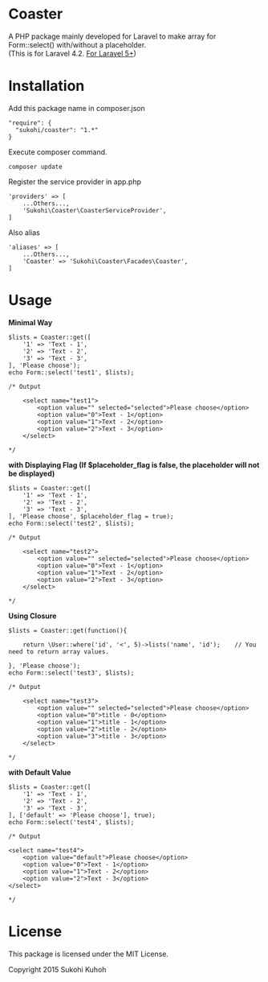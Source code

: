 # Coaster
A PHP package mainly developed for Laravel to make array for Form::select() with/without a placeholder.  
(This is for Laravel 4.2. [For Laravel 5+](https://github.com/SUKOHI/Coaster))

Installation
====

Add this package name in composer.json

    "require": {
      "sukohi/coaster": "1.*"
    }

Execute composer command.

    composer update

Register the service provider in app.php

    'providers' => [
        ...Others...,  
        'Sukohi\Coaster\CoasterServiceProvider',
    ]

Also alias

    'aliases' => [
        ...Others...,  
        'Coaster' => 'Sukohi\Coaster\Facades\Coaster',
    ]
    
Usage
====

**Minimal Way**

    $lists = Coaster::get([
        '1' => 'Text - 1',
        '2' => 'Text - 2',
        '3' => 'Text - 3',
    ], 'Please choose');
    echo Form::select('test1', $lists);

    /* Output

        <select name="test1">
            <option value="" selected="selected">Please choose</option>
            <option value="0">Text - 1</option>
            <option value="1">Text - 2</option>
            <option value="2">Text - 3</option>
        </select>

    */


**with Displaying Flag (If $placeholder_flag is false, the placeholder will not be displayed)**

    $lists = Coaster::get([
        '1' => 'Text - 1',
        '2' => 'Text - 2',
        '3' => 'Text - 3',
    ], 'Please choose', $placeholder_flag = true);
    echo Form::select('test2', $lists);

    /* Output

        <select name="test2">
            <option value="" selected="selected">Please choose</option>
            <option value="0">Text - 1</option>
            <option value="1">Text - 2</option>
            <option value="2">Text - 3</option>
        </select>

    */


**Using Closure**

    $lists = Coaster::get(function(){

        return \User::where('id', '<', 5)->lists('name', 'id');    // You need to return array values.

    }, 'Please choose');
    echo Form::select('test3', $lists);

    /* Output

        <select name="test3">
            <option value="" selected="selected">Please choose</option>
            <option value="0">title - 0</option>
            <option value="1">title - 1</option>
            <option value="2">title - 2</option>
            <option value="3">title - 3</option>
        </select>

    */


**with Default Value**

    $lists = Coaster::get([
        '1' => 'Text - 1',
        '2' => 'Text - 2',
        '3' => 'Text - 3',
    ], ['default' => 'Please choose'], true);
    echo Form::select('test4', $lists);

    /* Output

    <select name="test4">
        <option value="default">Please choose</option>
        <option value="0">Text - 1</option>
        <option value="1">Text - 2</option>
        <option value="2">Text - 3</option>
    </select>

    */
        
License
====
This package is licensed under the MIT License.

Copyright 2015 Sukohi Kuhoh